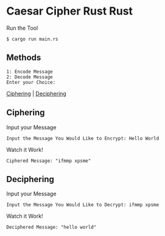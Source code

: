 # Caesar Cipher Rust Rust

Run the Tool
```
$ cargo run main.rs
```

## Methods
```
1: Encode Message
2: Decode Message
Enter your Choice:
```
[Ciphering](#ciphering) | [Deciphering](#deciphering)

## Ciphering
Input your Message
```
Input the Message You Would Like to Encrypt: Hello World
```

Watch it Work!
```
Ciphered Message: "ifmmp xpsme"
```

## Deciphering
Input your Message
```
Input the Message You Would Like to Decrypt: ifmmp xpsme

```
Watch it Work!
```
Deciphered Message: "hello world"
```

